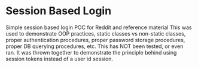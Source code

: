 # Session Based Login
Simple session based login POC for Reddit and reference material
This was used to demonstrate OOP practices, static classes vs non-static classes, proper authentication procedures, proper password storage procedures, proper DB querying procedures, etc.
This has NOT been tested, or even ran. It was thrown together to demonstrate the principle behind using session tokens instead of a user id session.
